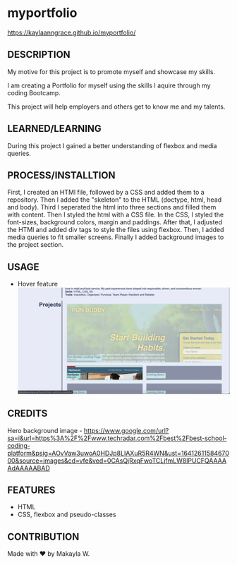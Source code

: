 # myportfolio
https://kaylaanngrace.github.io/myportfolio/

## DESCRIPTION
My motive for this project is to promote myself and showcase my skills.

I am creating a Portfolio for myself using the skills I aquire through my coding Bootcamp.

This project will help employers and others get to know me and my talents.

## LEARNED/LEARNING
During this project I gained a better understanding of flexbox and media queries.

## PROCESS/INSTALLTION
First, I created an HTMl file, followed by a CSS and added them to a repository. Then I added the "skeleton" to the HTML (doctype, html, head and body). Third I seperated the html into three sections and filled them with content. Then I styled the html with a CSS file. In the CSS, I styled the font-sizes, background colors, margin and paddings. After that, I adjusted the HTMl and added div tags to style the files using flexbox. Then, I added media queries to fit smaller screens. Finally I added background images to the project section.

## USAGE
- Hover feature
![Hover feature](/assets/images/portfolio.png)
## CREDITS
Hero background image - https://www.google.com/url?sa=i&url=https%3A%2F%2Fwww.techradar.com%2Fbest%2Fbest-school-coding-platform&psig=AOvVaw3uwoA0HDJp8LIAXuR5R4WN&ust=1641261158467000&source=images&cd=vfe&ved=0CAsQjRxqFwoTCLjfmLW8lPUCFQAAAAAdAAAAABAD

## FEATURES
- HTML 
- CSS, flexbox and pseudo-classes
## CONTRIBUTION
Made with ❤️ by Makayla W.